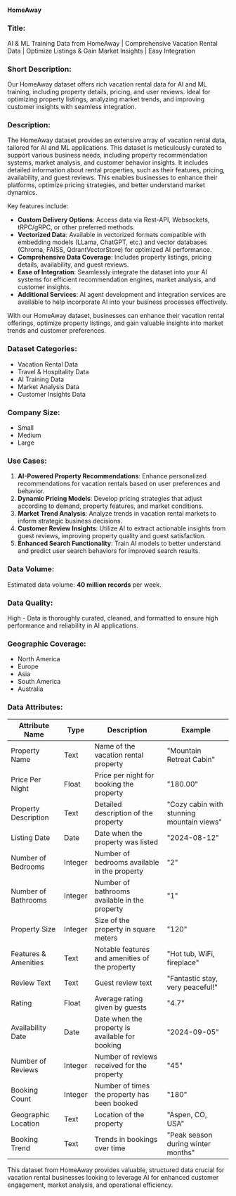 #### HomeAway

### Title:
AI & ML Training Data from HomeAway | Comprehensive Vacation Rental Data | Optimize Listings & Gain Market Insights | Easy Integration

### Short Description:
Our HomeAway dataset offers rich vacation rental data for AI and ML training, including property details, pricing, and user reviews. Ideal for optimizing property listings, analyzing market trends, and improving customer insights with seamless integration.

### Description:
The HomeAway dataset provides an extensive array of vacation rental data, tailored for AI and ML applications. This dataset is meticulously curated to support various business needs, including property recommendation systems, market analysis, and customer behavior insights. It includes detailed information about rental properties, such as their features, pricing, availability, and guest reviews. This enables businesses to enhance their platforms, optimize pricing strategies, and better understand market dynamics.

Key features include:
- **Custom Delivery Options**: Access data via Rest-API, Websockets, tRPC/gRPC, or other preferred methods.
- **Vectorized Data**: Available in vectorized formats compatible with embedding models (LLama, ChatGPT, etc.) and vector databases (Chroma, FAISS, QdrantVectorStore) for optimized AI performance.
- **Comprehensive Data Coverage**: Includes property listings, pricing details, availability, and guest reviews.
- **Ease of Integration**: Seamlessly integrate the dataset into your AI systems for efficient recommendation engines, market analysis, and customer insights.
- **Additional Services**: AI agent development and integration services are available to help incorporate AI into your business processes effectively.

With our HomeAway dataset, businesses can enhance their vacation rental offerings, optimize property listings, and gain valuable insights into market trends and customer preferences.

### Dataset Categories:
- Vacation Rental Data
- Travel & Hospitality Data
- AI Training Data
- Market Analysis Data
- Customer Insights Data

### Company Size:
- Small
- Medium
- Large

### Use Cases:
1. **AI-Powered Property Recommendations**: Enhance personalized recommendations for vacation rentals based on user preferences and behavior.
2. **Dynamic Pricing Models**: Develop pricing strategies that adjust according to demand, property features, and market conditions.
3. **Market Trend Analysis**: Analyze trends in vacation rental markets to inform strategic business decisions.
4. **Customer Review Insights**: Utilize AI to extract actionable insights from guest reviews, improving property quality and guest satisfaction.
5. **Enhanced Search Functionality**: Train AI models to better understand and predict user search behaviors for improved search results.

### Data Volume:
Estimated data volume: **40 million records** per week.

### Data Quality:
High - Data is thoroughly curated, cleaned, and formatted to ensure high performance and reliability in AI applications.

### Geographic Coverage:
- North America
- Europe
- Asia
- South America
- Australia

### Data Attributes:

| Attribute Name           | Type    | Description                                             | Example                                        |
|--------------------------|---------|---------------------------------------------------------|------------------------------------------------|
| Property Name            | Text    | Name of the vacation rental property                    | "Mountain Retreat Cabin"                      |
| Price Per Night          | Float   | Price per night for booking the property                | "180.00"                                       |
| Property Description     | Text    | Detailed description of the property                    | "Cozy cabin with stunning mountain views"      |
| Listing Date             | Date    | Date when the property was listed                       | "2024-08-12"                                  |
| Number of Bedrooms       | Integer | Number of bedrooms available in the property            | "2"                                            |
| Number of Bathrooms      | Integer | Number of bathrooms available in the property           | "1"                                            |
| Property Size            | Integer | Size of the property in square meters                    | "120"                                          |
| Features & Amenities     | Text    | Notable features and amenities of the property           | "Hot tub, WiFi, fireplace"                    |
| Review Text              | Text    | Guest review text                                       | "Fantastic stay, very peaceful!"              |
| Rating                   | Float   | Average rating given by guests                          | "4.7"                                          |
| Availability Date        | Date    | Date when the property is available for booking         | "2024-09-05"                                  |
| Number of Reviews        | Integer | Number of reviews received for the property             | "45"                                           |
| Booking Count            | Integer | Number of times the property has been booked            | "180"                                          |
| Geographic Location      | Text    | Location of the property                                | "Aspen, CO, USA"                              |
| Booking Trend            | Text    | Trends in bookings over time                           | "Peak season during winter months"            |

This dataset from HomeAway provides valuable, structured data crucial for vacation rental businesses looking to leverage AI for enhanced customer engagement, market analysis, and operational efficiency.